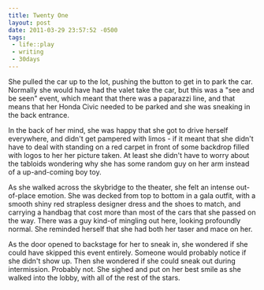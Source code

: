 ```yaml
--- 
title: Twenty One
layout: post
date: 2011-03-29 23:57:52 -0500
tags:
 - life::play
 - writing
 - 30days
---
```

She pulled the car up to the lot, pushing the button to get in to park
the car.  Normally she would have had the valet take the car, but this
was a "see and be seen" event, which meant that there was a paparazzi
line, and that means that her Honda Civic needed to be parked and she
was sneaking in the back entrance.

In the back of her mind, she was happy that she got to drive herself
everywhere, and didn't get pampered with limos - if it meant that she
didn't have to deal with standing on a red carpet in front of some
backdrop filled with logos to her her picture taken.  At least she
didn't have to worry about the tabloids wondering why she has some
random guy on her arm instead of a up-and-coming boy toy.

As she walked across the skybridge to the theater, she felt an intense
out-of-place emotion.  She was decked from top to bottom in a gala
outfit, with a smooth shiny red strapless designer dress and the shoes
to match, and carrying a handbag that cost more than most of the cars
that she passed on the way.  There was a guy kind-of mingling out
here, looking profoundly normal.  She reminded herself that she had
both her taser and mace on her.

As the door opened to backstage for her to sneak in, she wondered if
she could have skipped this event entirely.  Someone would probably
notice if she didn't show up.  Then she wondered if she could sneak
out during intermission.  Probably not.  She sighed and put on her
best smile as she walked into the lobby, with all of the rest of the
stars.


